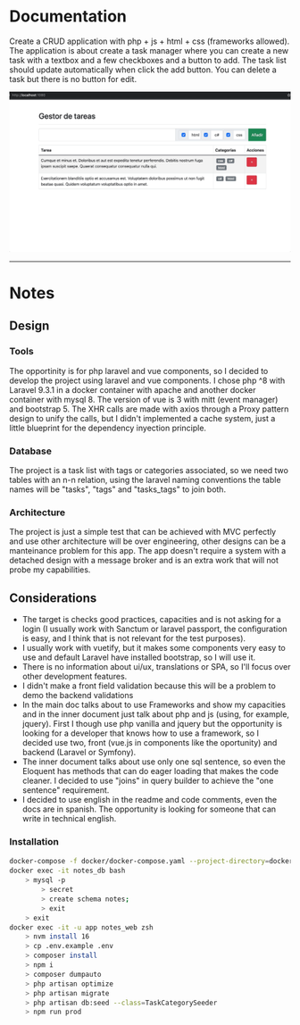 # Documentation
Create a CRUD application with php + js + html + css (frameworks allowed). The application is
about create a task manager where you can create a new task with a textbox and a few checkboxes
and a button to add. The task list should update automatically when click the add button. You
can delete a task but there is no button for edit.

![Demo](./storage/docs/demo.gif)

---
# Notes
## Design

### Tools
The opportinity is for php laravel and vue components, so I decided to develop the project using
laravel and vue components. I chose php ^8 with Laravel 9.3.1 in a docker container with
apache and another docker container with mysql 8.
The version of vue is 3 with mitt (event manager) and bootstrap 5. The XHR calls are
made with axios through a Proxy pattern design to unify the calls, but I didn't implemented a cache system, just a little blueprint for the dependency inyection principle.

### Database
The project is a task list with tags or categories associated, so we need two tables with an n-n
relation, using the laravel naming conventions the table names will be "tasks", "tags" and
"tasks_tags" to join both.

### Architecture
The project is just a simple test that can be achieved with MVC perfectly and use other
architecture will be over engineering, other designs can be a manteinance problem for this app.
The app doesn't require a system with a detached design with a message broker and is an extra
work that will not probe my capabilities.

## Considerations
- The target is checks good practices, capacities and is not asking for a login (I usually
  work with Sanctum or laravel passport, the configuration is easy, and I think that is not relevant for the test
  purposes).
- I usually work with vuetify, but it makes some components very easy to use and default Laravel
  have installed bootstrap, so I will use it.
- There is no information about ui/ux, translations or SPA, so I'll focus over other development
  features.
- I didn't make a front field validation because this will be a problem to demo the backend validations
- In the main doc talks about to use Frameworks and show my capacities and in the inner document
  just talk about php and js (using, for example, jquery). First I though use php vanilla and jquery
  but the opportunity is looking for a developer that knows how to use a framework, so I decided
  use two, front (vue.js in components like the oportunity) and backend (Laravel or Symfony).
- The inner document talks about use only one sql sentence, so even the Eloquent has methods that
  can do eager loading that makes the code cleaner. I decided to use "joins" in query builder
  to achieve the "one sentence" requirement.
- I decided to use english in the readme and code comments, even the docs are in spanish.
  The opportunity is looking for someone that can write in technical english.

### Installation
```zsh
docker-compose -f docker/docker-compose.yaml --project-directory=docker up &
docker exec -it notes_db bash
    > mysql -p
        > secret
        > create schema notes;
        > exit
    > exit
docker exec -it -u app notes_web zsh
    > nvm install 16
    > cp .env.example .env
    > composer install
    > npm i
    > composer dumpauto
    > php artisan optimize
    > php artisan migrate
    > php artisan db:seed --class=TaskCategorySeeder
    > npm run prod
```
